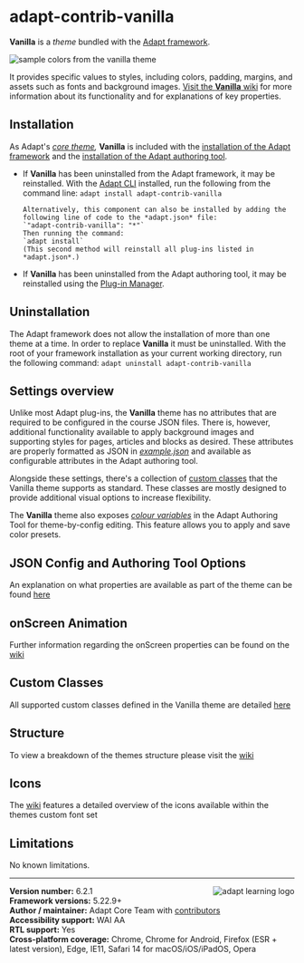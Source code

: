 # adapt-contrib-vanilla

**Vanilla** is a _theme_ bundled with the [Adapt framework](https://github.com/adaptlearning/adapt_framework).

<img src="https://github.com/adaptlearning/documentation/blob/master/04_wiki_assets/plug-ins/images/vanilla01.jpg" alt="sample colors from the vanilla theme">

It provides specific values to styles, including colors, padding, margins, and assets such as fonts and background images. [Visit the **Vanilla** wiki](https://github.com/adaptlearning/adapt-contrib-vanilla/wiki) for more information about its functionality and for explanations of key properties.

## Installation

As Adapt's _[core theme](https://github.com/adaptlearning/adapt_framework/wiki/Core-Plug-ins-in-the-Adapt-Learning-Framework#theme),_ **Vanilla** is included with the [installation of the Adapt framework](https://github.com/adaptlearning/adapt_framework/wiki/Manual-installation-of-the-Adapt-framework#installation) and the [installation of the Adapt authoring tool](https://github.com/adaptlearning/adapt_authoring/wiki/Installing-Adapt-Origin).

- If **Vanilla** has been uninstalled from the Adapt framework, it may be reinstalled.
  With the [Adapt CLI](https://github.com/adaptlearning/adapt-cli) installed, run the following from the command line:
  `adapt install adapt-contrib-vanilla`

      Alternatively, this component can also be installed by adding the following line of code to the *adapt.json* file:
      `"adapt-contrib-vanilla": "*"`
      Then running the command:
      `adapt install`
      (This second method will reinstall all plug-ins listed in *adapt.json*.)

- If **Vanilla** has been uninstalled from the Adapt authoring tool, it may be reinstalled using the [Plug-in Manager](https://github.com/adaptlearning/adapt_authoring/wiki/Plugin-Manager).

## Uninstallation

The Adapt framework does not allow the installation of more than one theme at a time. In order to replace **Vanilla** it must be uninstalled. With the root of your framework installation as your current working directory, run the following command:
`adapt uninstall adapt-contrib-vanilla`

## Settings overview

Unlike most Adapt plug-ins, the **Vanilla** theme has no attributes that are required to be configured in the course JSON files. There is, however, additional functionality available to apply background images and supporting styles for pages, articles and blocks as desired. These attributes are properly formatted as JSON in [_example.json_](https://github.com/adaptlearning/adapt-contrib-vanilla/blob/master/example.json) and available as configurable attributes in the Adapt authoring tool.

Alongside these settings, there's a collection of [custom classes](https://github.com/adaptlearning/adapt-contrib-vanilla/wiki/Custom-Classes) that the Vanilla theme supports as standard. These classes are mostly designed to provide additional visual options to increase flexibility.

The **Vanilla** theme also exposes [*colour variables*](https://github.com/adaptlearning/adapt-contrib-vanilla/blob/master/less/_defaults/_colors.less) in the Adapt Authoring Tool for theme-by-config editing. This feature allows you to apply and save color presets.

## JSON Config and Authoring Tool Options

An explanation on what properties are available as part of the theme can be found [here](https://github.com/adaptlearning/adapt-contrib-vanilla/wiki/JSON-Config-and-Authoring-Tool-Options)

## onScreen Animation

Further information regarding the onScreen properties can be found on the [wiki](https://github.com/adaptlearning/adapt-contrib-vanilla/wiki/onScreen-Animation)

## Custom Classes

All supported custom classes defined in the Vanilla theme are detailed [here](https://github.com/adaptlearning/adapt-contrib-vanilla/wiki/Custom-Classes)

## Structure

To view a breakdown of the themes structure please visit the [wiki](https://github.com/adaptlearning/adapt-contrib-vanilla/wiki/Structure)

## Icons

The [wiki](https://github.com/adaptlearning/adapt-contrib-vanilla/wiki/Icons) features a detailed overview of the icons available within the themes custom font set

## Limitations

No known limitations.

---

**Version number:** 6.2.1 <a href="https://community.adaptlearning.org/" target="_blank"><img src="https://github.com/adaptlearning/documentation/blob/master/04_wiki_assets/plug-ins/images/adapt-logo-mrgn-lft.jpg" alt="adapt learning logo" align="right"></a><br>
**Framework versions:** 5.22.9+<br>
**Author / maintainer:** Adapt Core Team with [contributors](https://github.com/adaptlearning/adapt-contrib-vanilla/graphs/contributors)<br>
**Accessibility support:** WAI AA<br>
**RTL support:** Yes<br>
**Cross-platform coverage:** Chrome, Chrome for Android, Firefox (ESR + latest version), Edge, IE11, Safari 14 for macOS/iOS/iPadOS, Opera<br>

